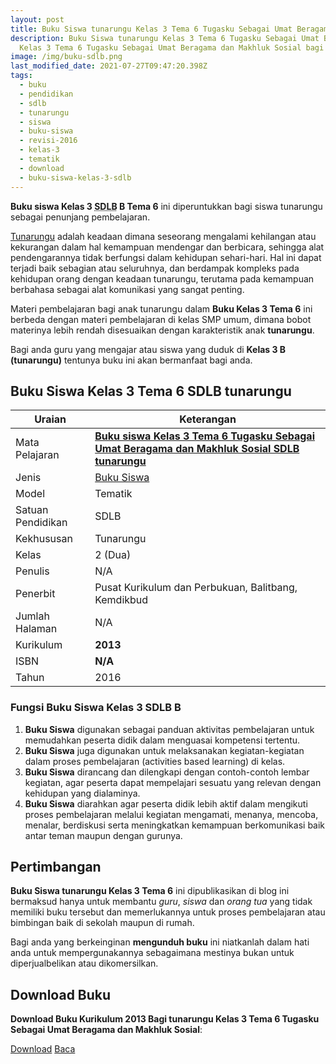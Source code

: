 ```yaml
---
layout: post
title: Buku Siswa tunarungu Kelas 3 Tema 6 Tugasku Sebagai Umat Beragama dan Makhluk Sosial
description: Buku Siswa tunarungu Kelas 3 Tema 6 Tugasku Sebagai Umat Beragama dan Makhluk Sosial Kurikulum 2013, Download buku
  Kelas 3 Tema 6 Tugasku Sebagai Umat Beragama dan Makhluk Sosial bagi tunarungu
image: /img/buku-sdlb.png
last_modified_date: 2021-07-27T09:47:20.398Z
tags:
  - buku
  - pendidikan
  - sdlb
  - tunarungu
  - siswa
  - buku-siswa
  - revisi-2016
  - kelas-3
  - tematik
  - download
  - buku-siswa-kelas-3-sdlb
---
```



**Buku siswa Kelas 3 <abbr title="Sekolah Dasar Luar Biasa">SDLB</abbr> B Tema 6** ini diperuntukkan bagi siswa tunarungu sebagai penunjang pembelajaran.

[Tunarungu](/teori/apa-itu-tunarungu) adalah keadaan dimana seseorang mengalami kehilangan atau kekurangan dalam hal kemampuan mendengar dan berbicara, sehingga alat pendengarannya tidak berfungsi dalam kehidupan sehari-hari. Hal ini dapat terjadi baik sebagian atau seluruhnya, dan berdampak kompleks pada kehidupan orang dengan keadaan tunarungu, terutama pada kemampuan berbahasa sebagai alat komunikasi yang sangat penting.

Materi pembelajaran bagi anak tunarungu dalam **Buku Kelas 3 Tema 6** ini berbeda dengan materi pembelajaran di kelas SMP umum, dimana bobot materinya lebih rendah disesuaikan dengan karakteristik anak **tunarungu**.

Bagi anda guru yang mengajar atau siswa yang duduk di **Kelas 3 B (tunarungu)** tentunya buku ini akan bermanfaat bagi anda.

## Buku Siswa Kelas 3 Tema 6 SDLB tunarungu  

|Uraian|Keterangan|
| --- | --- |
|Mata Pelajaran|<a href="/bse/buku-siswa-tunarungu-kelas-3-tema-6-tugasku-sebagai-umat-beragama" title="Buku siswa Kelas 3 Tema 6 SDLB tunarungu"><strong>Buku siswa Kelas 3 Tema 6 Tugasku Sebagai Umat Beragama dan Makhluk Sosial SDLB tunarungu</strong></a>|
|Jenis|<a href="/bse" title="Buku Siswa" target="_blank">Buku Siswa</a>|
|Model|Tematik|
|Satuan Pendidikan|SDLB|
|Kekhususan|Tunarungu|
|Kelas|2 (Dua)|
|Penulis|N/A|
|Penerbit|Pusat Kurikulum dan Perbukuan, Balitbang, Kemdikbud|
|Jumlah Halaman|N/A|
|Kurikulum|<strong>2013</strong>|
|ISBN|<strong>N/A</strong>|
|Tahun|2016|


### Fungsi Buku Siswa Kelas 3 SDLB B
1. **Buku Siswa**  digunakan sebagai panduan aktivitas pembelajaran untuk memudahkan peserta didik dalam menguasai kompetensi tertentu.
2. **Buku Siswa**  juga digunakan untuk melaksanakan kegiatan-kegiatan dalam proses pembelajaran (activities based learning) di kelas.
3. **Buku Siswa** dirancang dan dilengkapi dengan contoh-contoh lembar kegiatan, agar peserta dapat mempelajari sesuatu yang relevan dengan kehidupan yang dialaminya.
4. **Buku Siswa** diarahkan agar peserta didik lebih aktif dalam mengikuti proses pembelajaran melalui kegiatan mengamati, menanya, mencoba, menalar, berdiskusi serta meningkatkan kemampuan berkomunikasi baik antar teman maupun dengan gurunya.


## Pertimbangan
**Buku Siswa tunarungu Kelas 3 Tema 6** ini dipublikasikan di blog ini bermaksud hanya untuk membantu _guru_, _siswa_ dan _orang tua_ yang tidak memiliki buku tersebut dan memerlukannya untuk proses pembelajaran atau bimbingan baik di sekolah maupun di rumah.

Bagi anda yang berkeinginan <b>mengunduh buku</b> ini niatkanlah dalam hati anda untuk mempergunakannya sebagaimana mestinya bukan untuk diperjualbelikan atau dikomersilkan.
  
## Download Buku
**Download Buku Kurikulum 2013 Bagi tunarungu Kelas 3 Tema 6 Tugasku Sebagai Umat Beragama dan Makhluk Sosial**:
<p class="center"><a class="button download" href="https://docs.google.com/uc?export=download&id=1BjwwGUwgAd2H8Md_WKHr9GbDwPXphrhQ" rel="nofollow" target="_blank" title="Download Buku Siswa Tunarungu Kelas 3 Tema 6 Tugasku Sebagai Umat Beragama dan Makhluk Sosial">Download</a>
<a class="button demo open-dialog" href="https://drive.google.com/file/d/1BjwwGUwgAd2H8Md_WKHr9GbDwPXphrhQ/preview" rel="nofollow" target="_blank" title="Baca Buku Siswa Tunarungu Kelas 3 Tema 6 Tugasku Sebagai Umat Beragama dan Makhluk Sosial">Baca</a></p>
